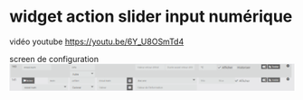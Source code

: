 # widget action slider input numérique

vidéo youtube
https://youtu.be/6Y_U8OSmTd4

screen de configuration
<img src="curseur input numb.png"/>



